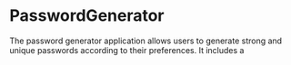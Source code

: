 # PasswordGenerator
The password generator application allows users to generate strong and unique passwords according to their preferences. It includes a 
